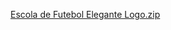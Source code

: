 
[Escola de Futebol Elegante Logo.zip](https://github.com/sallesne/site-barbie/files/15293407/Escola.de.Futebol.Elegante.Logo.zip)

